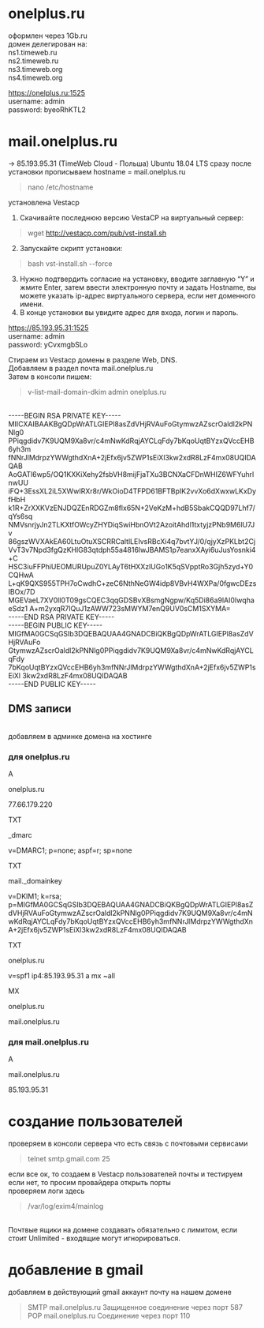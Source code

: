 # onelplus.ru
оформлен через 1Gb.ru<br/>
домен делегирован на:<br/>
ns1.timeweb.ru <br/>
ns2.timeweb.ru <br/>
ns3.timeweb.org <br/>
ns4.timeweb.org <br/>


https://onelplus.ru:1525<br/>
username: admin<br/>
password: byeoRhKTL2<br/>



# mail.onelplus.ru
-> 85.193.95.31 (TimeWeb Cloud - Польша)
Ubuntu 18.04 LTS
сразу после установки прописываем hostname = mail.onelplus.ru
>nano /etc/hostname

установлена Vestacp

  1) Скачивайте последнюю версию VestaCP на виртуальный сервер:
  >wget http://vestacp.com/pub/vst-install.sh
  2) Запускайте скрипт установки:
  >bash vst-install.sh --force
  3) Нужно подтвердить согласие на установку, вводите заглавную “Y” и жмите Enter, затем
  ввести электронную почту и задать Hostname, вы можете указать ip-адрес виртуального сервера, если нет доменного имени.
  4) В конце установки вы увидите адрес для входа, логин и пароль.


https://85.193.95.31:1525<br/>
username: admin<br/>
password: yCvxmgbSLo<br/>


Стираем из Vestacp домены в разделе Web, DNS.<br/>
Добавляем в раздел почта mail.onelplus.ru<br/>
Затем в консоли пишем:<br/>
> v-list-mail-domain-dkim admin onelplus.ru
<br/>
-----BEGIN RSA PRIVATE KEY-----<br/>
MIICXAIBAAKBgQDpWrATLGIEPl8asZdVHjRVAuFoGtymwzAZscrOaldl2kPNNlg0
PPiqgdidv7K9UQM9Xa8vr/c4mNwKdRqjAYCLqFdy7bKqoUqtBYzxQVccEHB6yh3m
fNNrJlMdrpzYWWgthdXnA+2jEfx6jv5ZWP1sEiXl3kw2xdR8LzF4mx08UQIDAQAB
AoGATl6wp5/OQ1KXKiXehy2fsbVH8mijFjaTXu3BCNXaCFDnWHIZ6WFYuhrlnwUU
iFQ+3EssXL2iL5XWwIRXr8r/WkOioD4TFPD61BFTBpIK2vvXo6dXwxwLKxDyfHbH
k1R+ZrXXKVzENJDQZEnRDGZm8flx65N+2VeKzM+hdB5SbakCQQD97Lhf7/qYs6sq
NMVsnrjyJn2TLKXtfOWcyZHYDiqSwiHbnOVt2AzoitAhdl1txtyjzPNb9M6lU7Jv
86gszWVXAkEA60LtuOtuXSCRRCaltlLEIvsRBcXi4q7bvtYJ/0/qjyXzPKLbt2Cj
VvT3v7Npd3fgQzKHlG83qtdph55a4816lwJBAMS1p7eanxXAyi6uJusYosnki4+C
HSC3iuFFPhiUEOMURUpuZ0YLAyT6tHXXzlUGo1K5qSVpptRo3Gjh5zyd+Y0CQHwA
L+qK9QXS955TPH7oCwdhC+zeC6NthNeGW4idp8VBvH4WXPa/0fgwcDEzsIBOx/7D
MGEVaeL7XV0lI0T09gsCQEC3qqGDSBvXBsmgNgpw/Kq5Di86a9lAI0IwqhaeSdz1
A+m2yxqR7lQuJ1zAWW723sMWYM7enQ9UV0sCM1SXYMA=
<br/>-----END RSA PRIVATE KEY-----
<br/>
-----BEGIN PUBLIC KEY-----<br/>
MIGfMA0GCSqGSIb3DQEBAQUAA4GNADCBiQKBgQDpWrATLGIEPl8asZdVHjRVAuFo
GtymwzAZscrOaldl2kPNNlg0PPiqgdidv7K9UQM9Xa8vr/c4mNwKdRqjAYCLqFdy
7bKqoUqtBYzxQVccEHB6yh3mfNNrJlMdrpzYWWgthdXnA+2jEfx6jv5ZWP1sEiXl
3kw2xdR8LzF4mx08UQIDAQAB
<br/>-----END PUBLIC KEY-----
<br/>

## DMS записи
<br/>
добавляем в админке домена на хостинге

### для onelplus.ru

A

onelplus.ru

77.66.179.220



TXT

_dmarc

v=DMARC1; p=none; aspf=r; sp=none



TXT

mail._domainkey

v=DKIM1; k=rsa; p=MIGfMA0GCSqGSIb3DQEBAQUAA4GNADCBiQKBgQDpWrATLGIEPl8asZdVHjRVAuFoGtymwzAZscrOaldl2kPNNlg0PPiqgdidv7K9UQM9Xa8vr/c4mNwKdRqjAYCLqFdy7bKqoUqtBYzxQVccEHB6yh3mfNNrJlMdrpzYWWgthdXnA+2jEfx6jv5ZWP1sEiXl3kw2xdR8LzF4mx08UQIDAQAB



TXT

onelplus.ru

v=spf1 ip4:85.193.95.31 a mx ~all



MX

onelplus.ru

mail.onelplus.ru

### для mail.onelplus.ru
A

mail.onelplus.ru

85.193.95.31

# создание пользователей

проверяем в консоли сервера что есть связь с почтовыми сервисами
>telnet smtp.gmail.com 25

если все ок, то создаем в Vestacp пользователей почты и тестируем<br/>
если нет, то просим провайдера открыть порты<br/>
проверяем логи здесь <br/>
> /var/log/exim4/mainlog
<br/>
Почтвые ящики на домене создавать обязательно с лимитом, если стоит Unlimited - входящие могут игнорироваться.

# добавление в gmail

добавляем в действующий gmail аккаунт почту на нашем домене <br/>
>SMTP mail.onelplus.ru Защищенное соединение через порт 587 <br/>
>POP mail.onelplus.ru Соединение через порт 110 <br/>
